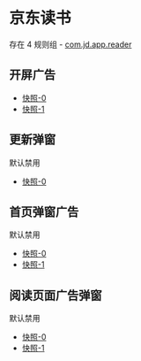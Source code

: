 # 京东读书

存在 4 规则组 - [com.jd.app.reader](/src/apps/com.jd.app.reader.ts)

## 开屏广告

- [快照-0](https://i.gkd.li/import/12686559)
- [快照-1](https://i.gkd.li/import/12686589)

## 更新弹窗

默认禁用

- [快照-0](https://i.gkd.li/import/12686632)

## 首页弹窗广告

默认禁用

- [快照-0](https://i.gkd.li/import/12686577)
- [快照-1](https://i.gkd.li/import/12686664)

## 阅读页面广告弹窗

默认禁用

- [快照-0](https://i.gkd.li/import/12881810)
- [快照-1](https://i.gkd.li/import/12893631)

